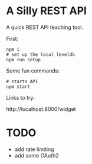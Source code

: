 # A Silly REST API

A quick REST API teaching tool.

First:
```
npm i
# set up the local leveldb
npm run setup
```

Some fun commands:
```shell
# starts API
npm start
```

Links to try:

http://localhost:8000/widget

# TODO
- add rate limiting
- add some OAuth2
